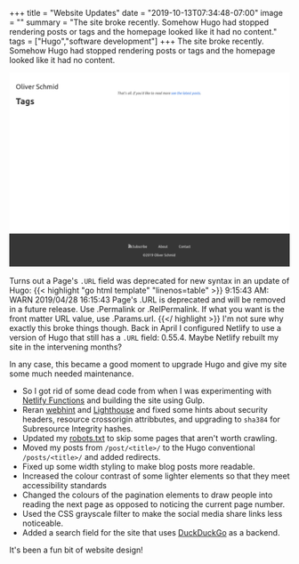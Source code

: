 +++
title = "Website Updates"
date = "2019-10-13T07:34:48-07:00"
image = ""
summary = "The site broke recently. Somehow Hugo had stopped rendering posts or tags and the homepage looked like it had no content."
tags = ["Hugo","software development"]
+++
The site broke recently. Somehow Hugo had stopped rendering posts or tags and the homepage looked like it had no content.

![Homepage missing Posts and Tags](./missing-posts-and-tags.png)

Turns out a Page's `.URL` field was deprecated for new syntax in an update of Hugo:
{{< highlight "go html template" "linenos=table" >}}
9:15:43 AM: WARN 2019/04/28 16:15:43 Page's .URL is deprecated and will be removed in a future release. Use .Permalink or .RelPermalink. If what you want is the front matter URL value, use .Params.url.
{{</ highlight >}}
I'm not sure why exactly this broke things though. Back in April I configured Netlify to use a version of Hugo that still has a `.URL` field: 0.55.4. Maybe Netlify rebuilt my site in the intervening months?

In any case, this became a good moment to upgrade Hugo and give my site some much needed maintenance.

- So I got rid of some dead code from when I was experimenting with [Netlify Functions](https://www.netlify.com/docs/functions/) and building the site using Gulp.
- Reran [webhint](https://webhint.io/scanner/) and [Lighthouse](https://web.dev/measure) and fixed some hints about security headers, resource crossorigin attribbutes, and upgrading to `sha384` for Subresource Integrity hashes.
- Updated my [robots.txt](/robots.txt) to skip some pages that aren't worth crawling.
- Moved my posts from `/post/<title>/` to the Hugo conventional `/posts/<title>/` and added redirects.
- Fixed up some width styling to make blog posts more readable.
- Increased the colour contrast of some lighter elements so that they meet accessibility standards
- Changed the colours of the pagination elements to draw people into reading the next page as opposed to noticing the current page number.
- Used the CSS grayscale filter to make the social media share links less noticeable.
- Added a search field for the site that uses [DuckDuckGo](https://duckduckgo.com/) as a backend.

It's been a fun bit of website design!